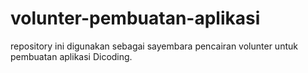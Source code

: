 # volunter-pembuatan-aplikasi
repository ini digunakan sebagai sayembara pencairan volunter untuk pembuatan aplikasi Dicoding.
